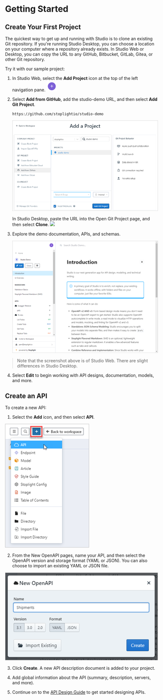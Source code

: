 # Getting Started

## Create Your First Project

The quickest way to get up and running with Studio is to clone an existing Git repository. If you're running Studio Desktop, you can choose a location on your computer where a repository already exists. In Studio Web or Desktop, you can copy the URL to any GitHub, Bitbucket, GitLab, Gitea, or other Git repository. 

Try it with our sample project:

1. In Studio Web, select the **Add Project** icon at the top of the left navigation pane. ![](../assets/images/add-project.png)

2. Select **Add from GitHub**, add the studio-demo URL, and then select **Add Git Project**.
   ```
   https://github.com/stoplightio/studio-demo

   ```
   ![](../assets/images/add-demo-project-web.png)

   In Studio Desktop, paste the URL into the Open Git Project page, and then select **Clone**.
   ![](../assets/images/studio-open-git-project-pre-filled.png)

3. Explore the demo documentation, APIs, and schemas. 

   ![Overview of the Studio landing page](../assets/images/studio-web-landing.png)

> Note that the screenshot above is of Studio Web. There are slight differences in Studio Desktop.

4. Select **Edit** to begin working with API designs, documentation, models, and more.


## Create an API

To create a new API:

1. Select the **Add** icon, and then select **API**.

<!-- 
focus: false
 -->
![Create an API from Studio Web](../assets/images/studio-web-create-api.png)

2. From the New OpenAPI pages, name your API, and then select the OpenAPI version and storage format (YAML or JSON). You can also choose to import an existing YAML or JSON file.

<!-- 
focus: false
 -->
![New API page](../assets/images/studio-new-api.png)

3. Click **Create**. A new API description document is added to your project. 

4. Add global information about the API (summary, description, servers, and more). 

5. Continue on to the [API Design Guide](./Design-and-Modeling/01-getting-started.md) to get started designing APIs.
